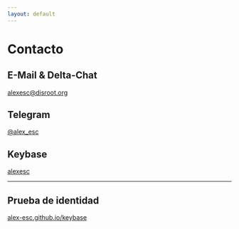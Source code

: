 ```yaml
---
layout: default
---
```


# Contacto

## E-Mail & Delta-Chat

<alexesc@disroot.org>

## Telegram

[@alex_esc](https://t.me/alex_esc)

## Keybase

[alexesc](https://keybase.io/alexesc)

---

## Prueba de identidad

[alex-esc.github.io/keybase](https://alex-esc.github.io/keybase.txt)
